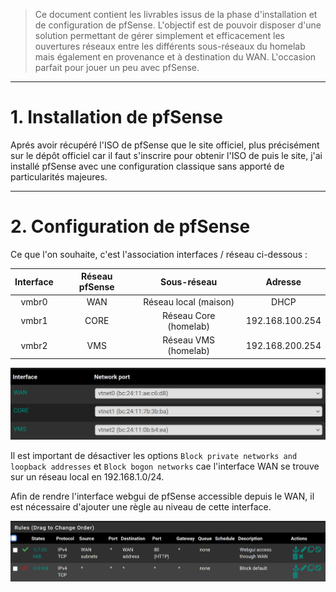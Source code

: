 > Ce document contient les livrables issus de la phase d'installation et de configuration de pfSense. L'objectif est de pouvoir disposer d'une solution permettant de gérer simplement et efficacement les ouvertures réseaux entre les différents sous-réseaux du homelab mais également en provenance et à destination du WAN. L'occasion parfait pour jouer un peu avec pfSense.

---

# 1. Installation de pfSense

Aprés avoir récupéré l'ISO de pfSense que le site officiel, plus précisément sur le dépôt officiel car il faut s'inscrire pour obtenir l'ISO de puis le site, j'ai installé pfSense avec une configuration classique sans apporté de particularités majeures.

---

# 2. Configuration de pfSense

Ce que l'on souhaite, c'est l'association interfaces / réseau ci-dessous :

| Interface      | Réseau pfSense     | Sous-réseau | Adresse
|:-:    |:-:    |:-:    |:-:
| vmbr0     | WAN      | Réseau local (maison) | DHCP
| vmbr1     | CORE      | Réseau Core (homelab) | 192.168.100.254
| vmbr2     | VMS     | Réseau VMS (homelab) | 192.168.200.254

![alt text](interfaces-configuration.png)

Il est important de désactiver les options `Block private networks and loopback addresses` et `Block bogon networks` cae l'interface WAN se trouve sur un réseau local en 192.168.1.0/24.

Afin de rendre l'interface webgui de pfSense accessible depuis le WAN, il est nécessaire d'ajouter une règle au niveau de cette interface.

![alt text](webgui-rule.png)


